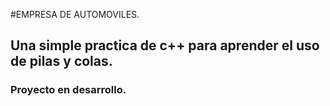 #EMPRESA DE AUTOMOVILES.
## Una simple practica de c++ para aprender el uso de pilas y colas.
### Proyecto en desarrollo.


